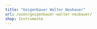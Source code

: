 ```yaml
---
title: "Geigenbauer Walter Neubauer"
url: /wien/geigenbauer-walter-neubauer/
shop: Instrumente
---
```

